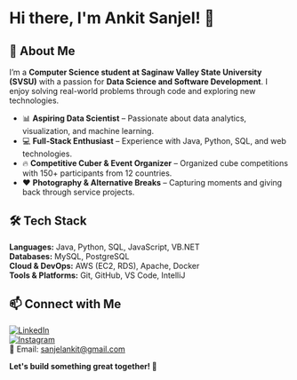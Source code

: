 # Hi there, I'm Ankit Sanjel! 👋  

## 🚀 About Me  
I’m a **Computer Science student at Saginaw Valley State University (SVSU)** with a passion for **Data Science and Software Development**. I enjoy solving real-world problems through code and exploring new technologies.  

- 📊 **Aspiring Data Scientist** – Passionate about data analytics, visualization, and machine learning.  
- 💻 **Full-Stack Enthusiast** – Experience with Java, Python, SQL, and web technologies.  
- 🔥 **Competitive Cuber & Event Organizer** – Organized cube competitions with 150+ participants from 12 countries.  
- ❤️ **Photography & Alternative Breaks** – Capturing moments and giving back through service projects.  

## 🛠️ Tech Stack  
**Languages:** Java, Python, SQL, JavaScript, VB.NET  
**Databases:** MySQL, PostgreSQL  
**Cloud & DevOps:** AWS (EC2, RDS), Apache, Docker  
**Tools & Platforms:** Git, GitHub, VS Code, IntelliJ  


## 📫 Connect with Me  
[![LinkedIn](https://img.shields.io/badge/LinkedIn-ankitsanjel-blue?style=flat&logo=linkedin)](https://linkedin.com/in/ankitsanjel)  
[![Instagram](https://img.shields.io/badge/Instagram-photography-orange?style=flat&logo=instagram)](https://instagram.com/yourphotopage)  
📩 Email: sanjelankit@gmail.com 

**Let's build something great together! 🚀**  
